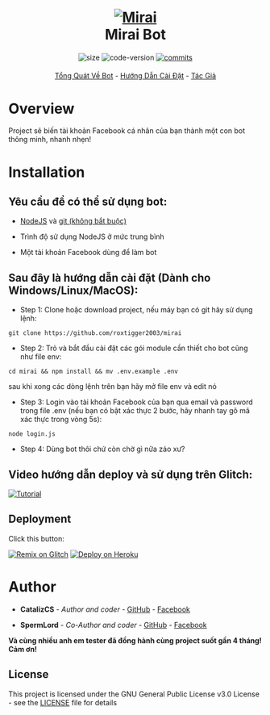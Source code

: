 <h1 align="center">
	<br>
	<a href="#"><img src="https://i.imgur.com/jdqeKHq.jpg" alt="Mirai"></a>
	<br>
		Mirai Bot
	<br>
</h1>

<h4 align="center"></h4>

<p align="center">
	<img alt="size" src="https://img.shields.io/github/repo-size/roxtigger2003/mirai.svg?style=flat-square&label=size">
	<img alt="code-version" src="https://img.shields.io/badge/dynamic/json?color=red&label=code%20version&prefix=v&query=%24.version&url=https%3A%2F%2Fraw.githubusercontent.com%2Froxtigger2003%2Fmirai%2Fmaster%2Fpackage.json&style=flat-square">
	<a href="https://github.com/roxtigger2003/mirai/commits"><img alt="commits" src="https://img.shields.io/github/commit-activity/m/roxtigger2003/mirai.svg?label=commit&style=flat-square"></a> 
</p>

<h4 align="center"></h4>

<p align="center">
	<a href="#Overview">Tổng Quát Về Bot</a>
	-
	<a href="#Installation">Hướng Dẫn Cài Đặt</a>
	-
	<a href="#Author">Tác Giả</a>
</p>

# Overview

Project sẽ biến tài khoản Facebook cá nhân của bạn thành một con bot thông minh, nhanh nhẹn!

# Installation 

## Yêu cầu để có thể sử dụng bot:

  - [NodeJS](https://nodejs.org/en/) và [git (không bắt buộc)](https://git-scm.com/downloads)
 
  - Trình độ sử dụng NodeJS ở mức trung bình
 
  - Một tài khoản Facebook dùng để làm bot
 
## Sau đây là hướng dẫn cài đặt (Dành cho Windows/Linux/MacOS):  

+ Step 1: Clone hoặc download project, nếu máy bạn có git hãy sử dụng lệnh:
```
git clone https://github.com/roxtigger2003/mirai
```
+ Step 2: Trỏ và bắt đầu cài đặt các gói module cần thiết cho bot cũng như file env:
```
cd mirai && npm install && mv .env.example .env
```
sau khi xong các dòng lệnh trên bạn hãy mở file env và edit nó

+ Step 3: Login vào tài khoản Facebook của bạn qua email và password trong file .env (nếu bạn có bật xác thực 2 bước, hãy nhanh tay gõ mã xác thực trong vòng 5s):
```
node login.js
```

+ Step 4: Dùng bot thôi chứ còn chờ gì nữa záo xư?

## Video hướng dẫn deploy và sử dụng trên Glitch:

[![Tutorial](https://img.youtube.com/vi/wbfAxyV4n_o/0.jpg)](https://www.youtube.com/watch?v=wbfAxyV4n_o)

## Deployment

Click this button:

[![Remix on Glitch](https://cdn.glitch.com/2703baf2-b643-4da7-ab91-7ee2a2d00b5b%2Fremix-button.svg)](https://glitch.com/edit/#!/import/github/roxtigger2003/mirai)    [![Deploy on Heroku](https://www.herokucdn.com/deploy/button.svg)](https://heroku.com/deploy?template=https://github.com/roxtigger2003/mirai/tree/master)

# Author

- **CatalizCS** - *Author and coder* - [GitHub](https://github.com/roxtigger2003) - [Facebook](https://fb.me/Cataliz2k)

- **SpermLord** - *Co-Author and coder* - [GitHub](https://github.com/spermlord) - [Facebook](https://fb.me/MyNameIsSpermLord)

**Và cùng nhiều anh em tester đã đồng hành cùng project suốt gần 4 tháng! Cảm ơn!**

## License

This project is licensed under the GNU General Public License v3.0 License - see the [LICENSE](LICENSE) file for details
